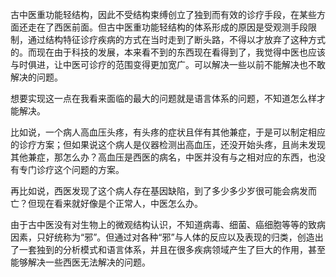 古中医重功能轻结构，因此不受结构束缚创立了独到而有效的诊疗手段，在某些方面还走在了西医前面。但古中医重功能轻结构的体系形成的原因是受观测手段限制，通过结构特征诊疗疾病的方式在当时走到了断头路，不得以才放弃了这种方式的。而现在由于科技的发展，本来看不到的东西现在看得到了，我觉得中医也应该与时俱进，让中医可诊疗的范围变得更加宽广。可以解决一些以前不能解决也不敢解决的问题。

想要实现这一点在我看来面临的最大的问题就是语言体系的问题，不知道怎么样才能解决。

比如说，一个病人高血压头疼，有头疼的症状且伴有其他兼症，于是可以制定相应的诊疗方案；但如果说这个病人是仪器检测出高血压，还没开始头疼，且尚未发现其他兼症，那怎么办？高血压是西医的病名，中医并没有与之相对应的东西，也没有专门诊疗这个问题的方案。

再比如说，西医发现了这个病人存在基因缺陷，到了多少多少岁很可能会病发而亡？但现在看来就好像是个正常人，中医怎么办。

由于古中医没有对生物上的微观结构认识，不知道病毒、细菌、癌细胞等等的致病因素，只好统称为“邪”。但通过对各种“邪”与人体的反应以及表现的归类，创造出了一套独到的分析模式和语言体系，并且在很多疾病领域产生了巨大的作用，甚至能够解决一些西医无法解决的问题。

